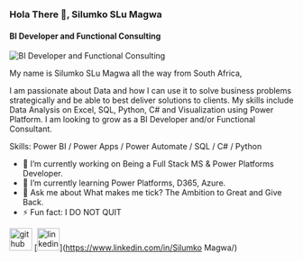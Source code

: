 ### Hola There 👋, Silumko SLu Magwa
#### BI Developer and Functional Consulting
![BI Developer and Functional Consulting](https://encrypted-tbn0.gstatic.com/images?q=tbn:ANd9GcS9jG5D4n8v6C8-MHncq-cDKG_RhwHp-9jpJw&usqp=CAU)

My name is Silumko SLu Magwa all the way from South Africa,

I am passionate about Data and how I can use it to solve business problems strategically and be able to best deliver solutions to clients. My skills include Data Analysis on Excel, SQL, Python, C# and Visualization using Power Platform. I am looking to grow as a BI Developer and/or Functional Consultant.

Skills: Power BI / Power Apps / Power Automate / SQL / C# / Python

- 🔭 I’m currently working on Being a Full Stack MS & Power Platforms Developer.  
- 🌱 I’m currently learning Power Platforms, D365, Azure. 
- 💬 Ask me about What makes me tick? The Ambition to Great and Give Back. 
- ⚡ Fun fact: I DO NOT QUIT 


[<img src='https://cdn.jsdelivr.net/npm/simple-icons@3.0.1/icons/github.svg' alt='github' height='40'>](https://github.com/Silumko-Magwa)  [<img src='https://cdn.jsdelivr.net/npm/simple-icons@3.0.1/icons/linkedin.svg' alt='linkedin' height='40'>](https://www.linkedin.com/in/Silumko Magwa/)  

